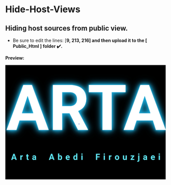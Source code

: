 # Hide-Host-Views

## Hiding host sources from public view.

* Be sure to edit the lines: [<b>9, 213, 216<b>] and then upload it to the   [ <b>Public_Html</b> ] folder ✔️.

<b>Preview</b>:

<img src="Img/img.png"/>

